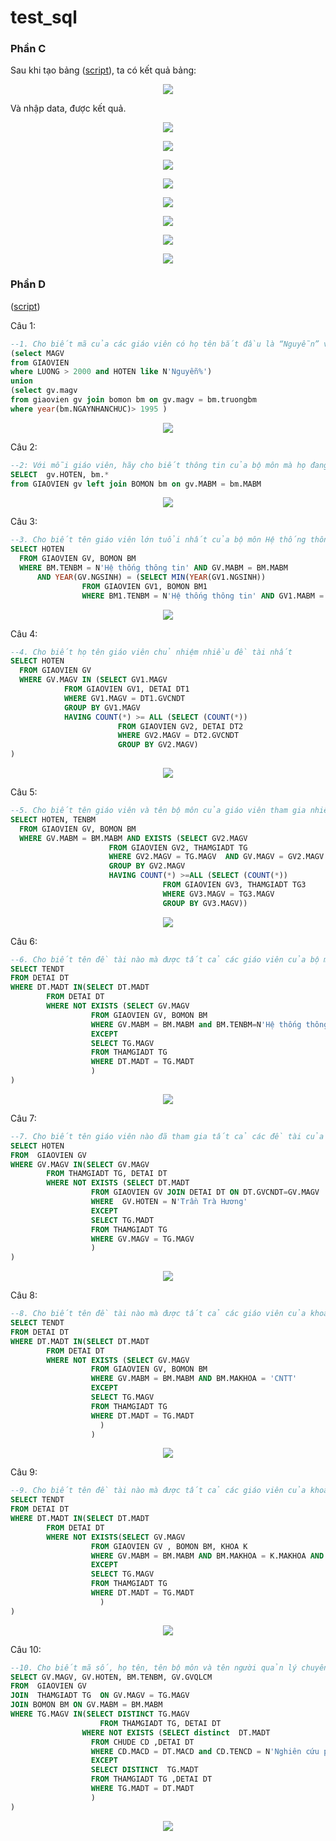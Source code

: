 # test_sql

### Phần C

Sau khi tạo bảng ([script](https://github.com/ke666/test_sql/blob/main/tao_bang.sql)), ta có kết quả bảng:
<p align="center"> <img src="img/luocdo.png" width=""> </p>

Và nhập data, được kết quả. 

<p align="center"> <img src="img/CV.png" width=""> </p>
<p align="center"> <img src="img/dt.png" width=""> </p>
<p align="center"> <img src="img/BM.png" width=""> </p>
<p align="center"> <img src="img/Chude.png" width=""> </p>
<p align="center"> <img src="img/khoa.png" width=""> </p>
<p align="center"> <img src="img/thamgia.png" width=""> </p>
<p align="center"> <img src="img/ngthan.png" width=""> </p>
<p align="center"> <img src="img/gv_dt.png" width=""> </p>







### Phần D 
([script](https://github.com/ke666/test_sql/blob/main/tao_bang.sql))

Câu 1: 
```SQL
--1. Cho biết mã của các giáo viên có họ tên bắt đầu là “Nguyễn” và lương trên $2000 
(select MAGV
from GIAOVIEN 
where LUONG > 2000 and HOTEN like N'Nguyễn%')
union
(select gv.magv
from giaovien gv join bomon bm on gv.magv = bm.truongbm
where year(bm.NGAYNHANCHUC)> 1995 )
```
<p align="center"> <img src="img/1.png" width=""> </p>

Câu 2:
```SQL
--2: Với mỗi giáo viên, hãy cho biết thông tin của bộ môn mà họ đang làm việc.
SELECT  gv.HOTEN, bm.* 
from GIAOVIEN gv left join BOMON bm on gv.MABM = bm.MABM
```
<p align="center"> <img src="img/2.png" width=""> </p>

Câu 3:
```SQL
--3. Cho biết tên giáo viên lớn tuổi nhất của bộ môn Hệ thống thông tin.
SELECT HOTEN
  FROM GIAOVIEN GV, BOMON BM
  WHERE BM.TENBM = N'Hệ thống thông tin' AND GV.MABM = BM.MABM
      AND YEAR(GV.NGSINH) = (SELECT MIN(YEAR(GV1.NGSINH))
                FROM GIAOVIEN GV1, BOMON BM1
                WHERE BM1.TENBM = N'Hệ thống thông tin' AND GV1.MABM = BM1.MABM)
```
<p align="center"> <img src="img/3.png" width=""> </p>

Câu 4:
```SQL
--4. Cho biết họ tên giáo viên chủ nhiệm nhiều đề tài nhất
SELECT HOTEN
  FROM GIAOVIEN GV
  WHERE GV.MAGV IN (SELECT GV1.MAGV
            FROM GIAOVIEN GV1, DETAI DT1
            WHERE GV1.MAGV = DT1.GVCNDT 
            GROUP BY GV1.MAGV
            HAVING COUNT(*) >= ALL (SELECT (COUNT(*))
                        FROM GIAOVIEN GV2, DETAI DT2
                        WHERE GV2.MAGV = DT2.GVCNDT 
                        GROUP BY GV2.MAGV)
)
```

<p align="center"> <img src="img/4.png" width=""> </p>

Câu 5:
```SQL
--5. Cho biết tên giáo viên và tên bộ môn của giáo viên tham gia nhiều đề tài nhất.
SELECT HOTEN, TENBM
  FROM GIAOVIEN GV, BOMON BM
  WHERE GV.MABM = BM.MABM AND EXISTS (SELECT GV2.MAGV
                      FROM GIAOVIEN GV2, THAMGIADT TG
                      WHERE GV2.MAGV = TG.MAGV  AND GV.MAGV = GV2.MAGV
                      GROUP BY GV2.MAGV
                      HAVING COUNT(*) >=ALL (SELECT (COUNT(*))
                                  FROM GIAOVIEN GV3, THAMGIADT TG3
                                  WHERE GV3.MAGV = TG3.MAGV
                                  GROUP BY GV3.MAGV))
```
<p align="center"> <img src="img/5.png" width=""> </p>

Câu 6:
```SQL
--6. Cho biết tên đề tài nào mà được tất cả các giáo viên của bộ môn HTTT tham gia.
SELECT TENDT
FROM DETAI DT
WHERE DT.MADT IN(SELECT DT.MADT
        FROM DETAI DT
        WHERE NOT EXISTS (SELECT GV.MAGV
                  FROM GIAOVIEN GV, BOMON BM
                  WHERE GV.MABM = BM.MABM and BM.TENBM=N'Hệ thống thông tin'                               
                  EXCEPT
                  SELECT TG.MAGV
                  FROM THAMGIADT TG
                  WHERE DT.MADT = TG.MADT  
                  )
)  
```
<p align="center"> <img src="img/6.png" width=""> </p>

Câu 7:
```SQL
--7. Cho biết tên giáo viên nào đã tham gia tất cả các đề tài của do Trần Trà Hương làm chủ nhiệm.
SELECT HOTEN
FROM  GIAOVIEN GV
WHERE GV.MAGV IN(SELECT GV.MAGV
        FROM THAMGIADT TG, DETAI DT
        WHERE NOT EXISTS (SELECT DT.MADT
                  FROM GIAOVIEN GV JOIN DETAI DT ON DT.GVCNDT=GV.MAGV
                  WHERE  GV.HOTEN = N'Trần Trà Hương'
                  EXCEPT
                  SELECT TG.MADT
                  FROM THAMGIADT TG
                  WHERE GV.MAGV = TG.MAGV 
                  )
)  
```
<p align="center"> <img src="img/7.png" width=""> </p>

Câu 8:
```SQL
--8. Cho biết tên đề tài nào mà được tất cả các giáo viên của khoa CNTT tham gia.
SELECT TENDT
FROM DETAI DT
WHERE DT.MADT IN(SELECT DT.MADT
        FROM DETAI DT
        WHERE NOT EXISTS (SELECT GV.MAGV
                  FROM GIAOVIEN GV, BOMON BM
                  WHERE GV.MABM = BM.MABM AND BM.MAKHOA = 'CNTT'
                  EXCEPT
                  SELECT TG.MAGV
                  FROM THAMGIADT TG
                  WHERE DT.MADT = TG.MADT
                    )
                  )
```
<p align="center"> <img src="img/8.png" width=""> </p>

Câu 9:
```SQL
--9. Cho biết tên đề tài nào mà được tất cả các giáo viên của khoa Sinh Học tham gia.
SELECT TENDT
FROM DETAI DT
WHERE DT.MADT IN(SELECT DT.MADT
        FROM DETAI DT
        WHERE NOT EXISTS(SELECT GV.MAGV
                  FROM GIAOVIEN GV , BOMON BM, KHOA K
                  WHERE GV.MABM = BM.MABM AND BM.MAKHOA = K.MAKHOA AND K.TENKHOA=N'Sinh học'
                  EXCEPT
                  SELECT TG.MAGV
                  FROM THAMGIADT TG
                  WHERE DT.MADT = TG.MADT
                    )
)
```
<p align="center"> <img src="img/9.png" width=""> </p>

Câu 10:
```SQL
--10. Cho biết mã số, họ tên, tên bộ môn và tên người quản lý chuyên môn của giáo viên tham gia tất cả các đề tài thuộc chủ đề “Nghiên cứu phát triển”.
SELECT GV.MAGV, GV.HOTEN, BM.TENBM, GV.GVQLCM
FROM  GIAOVIEN GV
JOIN  THAMGIADT TG  ON GV.MAGV = TG.MAGV
JOIN BOMON BM ON GV.MABM = BM.MABM
WHERE TG.MAGV IN(SELECT DISTINCT TG.MAGV
					FROM THAMGIADT TG, DETAI DT
				WHERE NOT EXISTS (SELECT distinct  DT.MADT
                  FROM CHUDE CD ,DETAI DT 
                  WHERE CD.MACD = DT.MACD and CD.TENCD = N'Nghiên cứu phát triển'
                  EXCEPT
                  SELECT DISTINCT  TG.MADT
                  FROM THAMGIADT TG ,DETAI DT 
                  WHERE TG.MADT = DT.MADT
                  )
)  

```
<p align="center"> <img src="img/10.png" width=""> </p>
